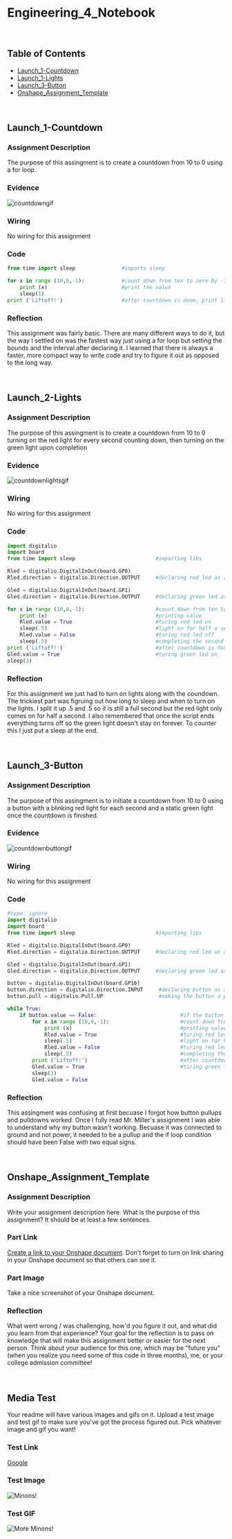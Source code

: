 # Engineering_4_Notebook

&nbsp;

## Table of Contents
* [Launch_1-Countdown](#launch_1-countdown)
* [Launch_1-Lights](#Launch_2-Lights)
* [Launch_3-Button](#launch_1-button)
* [Onshape_Assignment_Template](#onshape_assignment_template)

&nbsp;

## Launch_1-Countdown

### Assignment Description

The purpose of this assingment is to create a countdown from 10 to 0 using a for loop. 

### Evidence 

![countdowngif](images/countdown.gif)

### Wiring

No wiring for this assignment

### Code

``` python
from time import sleep               #imports sleep

for x in range (10,0,-1):            #count down from ten to zero by -1s
    print (x)                        #print the value
    sleep(1)
print ('Liftoff!')                   #after countdown is done, print liftoff
```

### Reflection

This assignment was fairly basic. There are many different ways to do it, but the way I settled on was the fastest way just using a for loop but setting the bounds and the interval after declaring it. I learned that there is always a faster, more compact way to write code and try to figure it out as opposed to the long way.

&nbsp;

## Launch_2-Lights

### Assignment Description

The purpose of this assingment is to create a countdown from 10 to 0 turning on the red light for every second counting down, then turning on the green light upon completion  

### Evidence 

![countdownlightsgif](images/countdowlights.gif)

### Wiring

No wiring for this assignment

### Code

``` python
import digitalio
import board
from time import sleep                          #importing libs

Rled = digitalio.DigitalInOut(board.GP0)
Rled.direction = digitalio.Direction.OUTPUT     #declaring red led as an output in pin 0

Gled = digitalio.DigitalInOut(board.GP1)
Gled.direction = digitalio.Direction.OUTPUT     #declaring green led as an output in pin 1

for x in range (10,0,-1):                       #count down from ten to zero by -1s
    print (x)                                   #printing value
    Rled.value = True                           #turing red led on
    sleep(.5)                                   #light on for half a second
    Rled.value = False                          #turing red led off
    sleep(.5)                                   #completing the second
print ('Liftoff!')                              #after countdown is done, print liftoff
Gled.value = True                               #turing green led on
sleep(3)

```

### Reflection

For this assignment we just had to turn on lights along with the coundown. The trickiest part was figruing out how long to sleep and when to turn on the lights. I split it up .5 and .5 so it is still a full second but the red light only comes on for half a second. I also remembered that once the script ends everything turns off so the green light doesn't stay on forever. To counter this I just put a sleep at the end. 

&nbsp;

## Launch_3-Button

### Assignment Description

The purpose of this assingment is to initiate a countdown from 10 to 0 using a button with a blinking red light for each second and a static green light once the countdown is finished. 

### Evidence 

![countdownbuttongif](images/countdownbutton.gif)

### Wiring

No wiring for this assignment

### Code

``` python
#type: ignore
import digitalio
import board
from time import sleep                          #importing libs

Rled = digitalio.DigitalInOut(board.GP0)
Rled.direction = digitalio.Direction.OUTPUT     #declaring red led as an output in pin 0

Gled = digitalio.DigitalInOut(board.GP1)
Gled.direction = digitalio.Direction.OUTPUT     #declaring green led as an output in pin 1

button = digitalio.DigitalInOut(board.GP16)
button.direction = digitalio.Direction.INPUT     #declaring button as an input in pin 16
button.pull = digitalio.Pull.UP                  #making the button a pull down

while True:
    if button.value == False:                           #if the button is pressed, do:
        for x in range (10,0,-1):                       #count down from ten to zero by -1s
            print (x)                                   #printing value
            Rled.value = True                           #turing red led on
            sleep(.5)                                   #light on for half a second
            Rled.value = False                          #turing red led off
            sleep(.5)                                   #completing the second
        print ('Liftoff!')                              #after countdown is done, print liftoff
        Gled.value = True                               #turing green led on
        sleep(3)
        Gled.value = False
```

### Reflection

This assingment was confusing at first becuase I forgot how button pullups and pulldowns worked. Once I fully read Mr. Miller's assignment I was able to understand why my button wasn't working. Becuase it was connected to ground and not power, it needed to be a pullup and the if loop condition should have been False with two equal signs. 

&nbsp;

## Onshape_Assignment_Template

### Assignment Description

Write your assignment description here. What is the purpose of this assignment? It should be at least a few sentences.

### Part Link 

[Create a link to your Onshape document](https://cvilleschools.onshape.com/documents/003e413cee57f7ccccaa15c2/w/ea71050bb283bf3bf088c96c/e/c85ae532263d3b551e1795d0?renderMode=0&uiState=62d9b9d7883c4f335ec42021). Don't forget to turn on link sharing in your Onshape document so that others can see it. 

### Part Image

Take a nice screenshot of your Onshape document. 

### Reflection

What went wrong / was challenging, how'd you figure it out, and what did you learn from that experience? Your goal for the reflection is to pass on knowledge that will make this assignment better or easier for the next person. Think about your audience for this one, which may be "future you" (when you realize you need some of this code in three months), me, or your college admission committee!

&nbsp;

## Media Test

Your readme will have various images and gifs on it. Upload a test image and test gif to make sure you've got the process figured out. Pick whatever image and gif you want!

### Test Link
[Google](https://en.wikipedia.org/wiki/Minions:_The_Rise_of_Gru?scrlybrkr=e146fde2)      
### Test Image
![Minons!](images/minons.png)
### Test GIF
![More Minons!](images/minions.gif)
